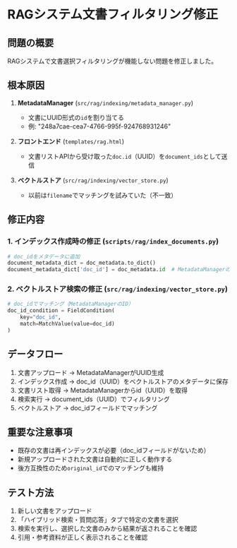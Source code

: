 # RAGシステム文書フィルタリング修正

## 問題の概要
RAGシステムで文書選択フィルタリングが機能しない問題を修正しました。

## 根本原因
1. **MetadataManager** (`src/rag/indexing/metadata_manager.py`)
   - 文書にUUID形式の`id`を割り当てる
   - 例: "248a7cae-cea7-4766-995f-924768931246"

2. **フロントエンド** (`templates/rag.html`)
   - 文書リストAPIから受け取った`doc.id`（UUID）を`document_ids`として送信

3. **ベクトルストア** (`src/rag/indexing/vector_store.py`)
   - 以前は`filename`でマッチングを試みていた（不一致）

## 修正内容

### 1. インデックス作成時の修正 (`scripts/rag/index_documents.py`)
```python
# doc_idをメタデータに追加
document_metadata_dict = doc_metadata.to_dict()
document_metadata_dict['doc_id'] = doc_metadata.id  # MetadataManagerのIDを追加
```

### 2. ベクトルストア検索の修正 (`src/rag/indexing/vector_store.py`)
```python
# doc_idでマッチング（MetadataManagerのID）
doc_id_condition = FieldCondition(
    key="doc_id",
    match=MatchValue(value=doc_id)
)
```

## データフロー
1. 文書アップロード → MetadataManagerがUUID生成
2. インデックス作成 → doc_id（UUID）をベクトルストアのメタデータに保存
3. 文書リスト取得 → MetadataManagerからid（UUID）を取得
4. 検索実行 → document_ids（UUID）でフィルタリング
5. ベクトルストア → doc_idフィールドでマッチング

## 重要な注意事項
- 既存の文書は再インデックスが必要（doc_idフィールドがないため）
- 新規アップロードされた文書は自動的に正しく動作する
- 後方互換性のため`original_id`でのマッチングも維持

## テスト方法
1. 新しい文書をアップロード
2. 「ハイブリッド検索・質問応答」タブで特定の文書を選択
3. 検索を実行し、選択した文書のみから結果が返されることを確認
4. 引用・参考資料が正しく表示されることを確認